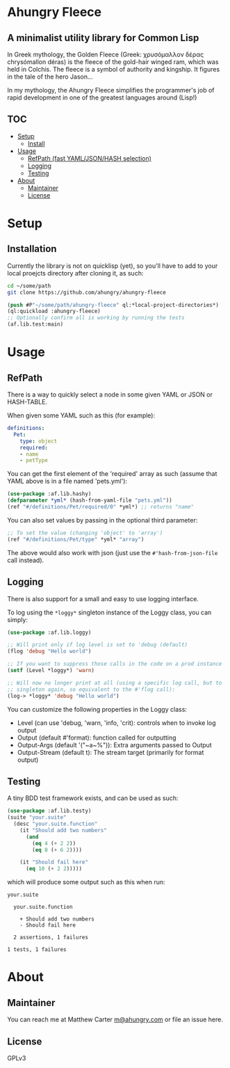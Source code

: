 # Ahungry Fleece

## A minimalist utility library for Common Lisp
In Greek mythology, the Golden Fleece (Greek: χρυσόμαλλον δέρας
chrysómallon déras) is the fleece of the gold-hair winged ram,
which was held in Colchis. The fleece is a symbol of authority and
kingship. It figures in the tale of the hero Jason...

In my mythology, the Ahungry Fleece simplifies the programmer's job of
rapid development in one of the greatest languages around (Lisp!)

## TOC
- [Setup](#setup)
  * [Install](#installation)
- [Usage](#usage)
  * [RefPath (fast YAML/JSON/HASH selection)](#refpath)
  * [Logging](#logging)
  * [Testing](#testing)
- [About](#about)
  * [Maintainer](#maintainer)
  * [License](#license)

# Setup
## Installation
Currently the library is not on quicklisp (yet), so you'll have to add
to your local proejcts directory after cloning it, as such:

```sh
cd ~/some/path
git clone https://github.com/ahungry/ahungry-fleece
```

```lisp
(push #P"~/some/path/ahungry-fleece" ql:*local-project-directories*)
(ql:quickload :ahungry-fleece)
;; Optionally confirm all is working by running the tests
(af.lib.test:main)
```

# Usage
## RefPath
There is a way to quickly select a node in some given YAML or JSON or
HASH-TABLE.

When given some YAML such as this (for example):

```yml
definitions:
  Pet:
    type: object
    required:
    - name
    - petType
```

You can get the first element of the 'required' array as such (assume
that YAML above is in a file named 'pets.yml'):

```lisp
(use-package :af.lib.hashy)
(defparameter *yml* (hash-from-yaml-file "pets.yml"))
(ref "#/definitions/Pet/required/0" *yml*) ;; returns "name"
```

You can also set values by passing in the optional third parameter:

```lisp
;; To set the value (changing 'object' to 'array')
(ref "#/definitions/Pet/type" *yml* "array")
```

The above would also work with json (just use the
`#'hash-from-json-file` call instead).

## Logging
There is also support for a small and easy to use logging interface.

To log using the `*loggy*` singleton instance of the Loggy class, you
can simply:

```lisp
(use-package :af.lib.loggy)

;; Will print only if log level is set to 'debug (default)
(flog 'debug "Hello world")

;; If you want to suppress those calls in the code on a prod instance
(setf (Level *loggy*) 'warn)

;; Will now no longer print at all (using a specific log call, but to
;; singleton again, so equivalent to the #'flog call):
(log-> *loggy* 'debug "Hello world")
```

You can customize the following properties in the Loggy class:
- Level (can use 'debug, 'warn, 'info, 'crit): controls when to invoke
  log output
- Output (default #'format): function called for outputting
- Output-Args (default '("~a~%")): Extra arguments passed to Output
- Output-Stream (default t): The stream target (primarily for format output)

## Testing
A tiny BDD test framework exists, and can be used as such:

```lisp
(use-package :af.lib.testy)
(suite "your.suite"
  (desc "your.suite.function"
    (it "Should add two numbers"
      (and
        (eq 4 (+ 2 2))
        (eq 8 (+ 6 2))))

    (it "Should fail here"
      (eq 10 (+ 2 2)))))
```
which will produce some output such as this when run:

```
your.suite

  your.suite.function

    + Should add two numbers
    - Should fail here

  2 assertions, 1 failures

1 tests, 1 failures
```

# About
## Maintainer
You can reach me at Matthew Carter <m@ahungry.com> or file an issue here.

## License
GPLv3
